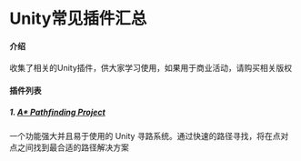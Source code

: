 # Unity常见插件汇总

#### 介绍
收集了相关的Unity插件，供大家学习使用，如果用于商业活动，请购买相关版权

#### 插件列表
##### 1. [A* Pathfinding Project](https://www.baidu.com)
一个功能强大并且易于使用的 Unity 寻路系统。通过快速的路径寻找，将在点对点之间找到最合适的路径解决方案